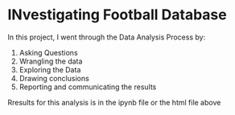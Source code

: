 # INvestigating Football Database

In this project, I went through the Data Analysis Process by:

1. Asking Questions
2. Wrangling the data
3. Exploring the Data
4. Drawing conclusions
5. Reporting and communicating the results


Rresults for this analysis is in the ipynb file or the html file above

